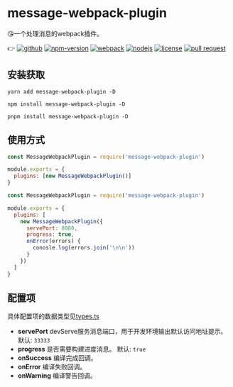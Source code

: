 # message-webpack-plugin

:kissing_heart:一个处理消息的webpack插件。

:point_right:
[![github](https://img.shields.io/github/release-date/imccode/message-webpack-plugin.svg)](https://github.com/imccode/message-webpack-plugin/releases)
[![npm-version](https://img.shields.io/npm/v/message-webpack-plugin.svg)](https://www.npmjs.com/package/message-webpack-plugin)
[![webpack](https://img.shields.io/badge/webpack-%3E%20%3D%204.0.0-blue.svg)](https://webpack.js.org/)
[![nodejs](https://img.shields.io/badge/node-%3E%20%3D%2010.0.0-blue.svg)](https://nodejs.org/)
[![license](https://img.shields.io/npm/l/message-webpack-plugin.svg)](https://www.npmjs.com/package/message-webpack-plugin)
[![pull request](https://img.shields.io/badge/PRs-welcome-green.svg)](https://github.com/imccode/message-webpack-plugin/pulls)

## 安装获取

```shell
yarn add message-webpack-plugin -D

npm install message-webpack-plugin -D

pnpm install message-webpack-plugin -D
```

## 使用方式

```javascript
const MessageWebpackPlugin = require('message-webpack-plugin')

module.exports = {
  plugins: [new MessageWebpackPlugin()]
}
```

```javascript
const MessageWebpackPlugin = require('message-webpack-plugin')

module.exports = {
  plugins: [
    new MessageWebpackPlugin({
      servePort: 8080,
      progress: true,
      onError(errors) {
        conosle.log(errors.join('\n\n'))
      }
    })
  ]
}
```

## 配置项

具体配置项的数据类型见[types.ts](./src/types.ts)

- **servePort** devServe服务消息端口，用于开发环境输出默认访问地址提示。默认: `33333`
- **progress** 是否需要构建进度消息。 默认: `true`
- **onSuccess** 编译完成回调。
- **onError** 编译失败回调。
- **onWarning** 编译警告回调。
